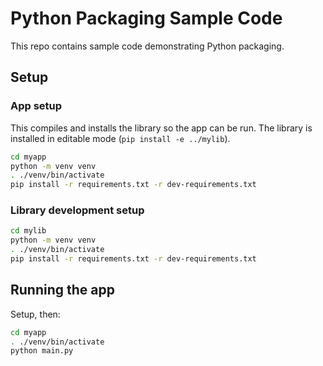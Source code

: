 # Python Packaging Sample Code

This repo contains sample code demonstrating Python packaging.

## Setup

### App setup

This compiles and installs the library so the app can be run.
The library is installed in editable mode
(`pip install -e ../mylib`).

```bash
cd myapp
python -m venv venv
. ./venv/bin/activate
pip install -r requirements.txt -r dev-requirements.txt
```

### Library development setup

```bash
cd mylib
python -m venv venv
. ./venv/bin/activate
pip install -r requirements.txt -r dev-requirements.txt
```

## Running the app

Setup, then:

```bash
cd myapp
. ./venv/bin/activate
python main.py
```

